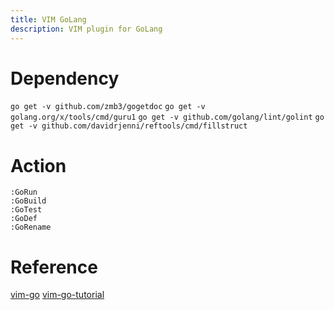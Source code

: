 ```yaml
---
title: VIM GoLang
description: VIM plugin for GoLang
---
```


# Dependency

`go get -v github.com/zmb3/gogetdoc`
`go get -v golang.org/x/tools/cmd/guru1`
`go get -v github.com/golang/lint/golint`
`go get -v github.com/davidrjenni/reftools/cmd/fillstruct`

# Action

```
:GoRun
:GoBuild
:GoTest
:GoDef
:GoRename
```

# Reference

[vim-go](https://github.com/fatih/vim-go)
[vim-go-tutorial](https://github.com/fatih/vim-go-tutorial)